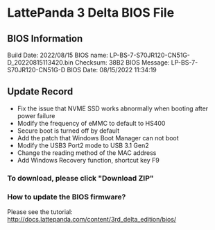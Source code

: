 # LattePanda 3 Delta BIOS File

## BIOS Information

Build Date:	2022/08/15
BIOS name:	LP-BS-7-S70JR120-CN51G-D_20220815113420.bin
Checksum:	38B2
BIOS Message:	LP-BS-7-S70JR120-CN51G-D BIOS Date: 08/15/2022 11:34:19

## Update Record

* Fix the issue that NVME SSD works abnormally when booting after power failure
* Modify the frequency of eMMC to default to HS400
* Secure boot is turned off by default
* Add the patch that Windows Boot Manager can not boot
* Modify the USB3 Port2 mode to USB 3.1 Gen2
* Change the reading method of the MAC address
* Add Windows Recovery function, shortcut key F9



### To download, please click "Download ZIP"

### How to update the BIOS firmware?

  Please see the tutorial: http://docs.lattepanda.com/content/3rd_delta_edition/bios/

